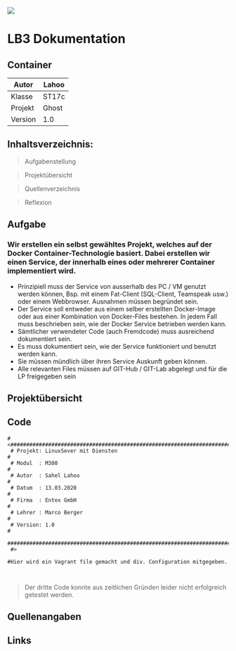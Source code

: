 ![](https://devopedia.org/images/article/101/8323.1565281088.png)
# LB3 Dokumentation
## Container


| Autor | Lahoo |
| ------ | ------ |
| Klasse | ST17c|
| Projekt | Ghost |
| Version | 1.0 |


## Inhaltsverzeichnis:

  > Aufgabenstellung
  
  > Projektübersicht
  
  > Quellenverzeichnis
  
  > Reflexion


## Aufgabe
### Wir erstellen ein selbst gewähltes Projekt, welches auf der Docker Container-Technologie basiert. Dabei erstellen wir einen Service, der innerhalb eines oder mehrerer Container implementiert wird.

  -  Prinzipiell muss der Service von ausserhalb des PC / VM genutzt werden können, Bsp. mit einem Fat-Client (SQL-Client, Teamspeak usw.) oder einem Webbrowser. Ausnahmen müssen begründet sein.
  - Der Service soll entweder aus einem selber erstellten Docker-Image oder aus einer Kombination von Docker-Files bestehen. In jedem Fall muss beschrieben sein, wie der Docker Service betrieben werden kann.
  - Sämtlicher verwendeter Code (auch Fremdcode) muss ausreichend dokumentiert sein.
  -  Es muss dokumentiert sein, wie der Service funktioniert und benutzt werden kann.
  - Sie müssen mündlich über ihren Service Auskunft geben können.
  - Alle relevanten Files müssen auf GIT-Hub / GIT-Lab abgelegt und für die LP freigegeben sein

## Projektübersicht


## Code
```
#<################################################################################################################
 # Projekt: LinuxSever mit Diensten                                                                              #
 # Modul  : M300                                                                                                 #
 # Autor  : Sahel Lahoo                                                                                          #
 # Datum  : 13.03.2020                                                                                           #
 # Firma  : Entex GmbH                                                                                           #
 # Lehrer : Marco Berger                                                                                         #
 # Version: 1.0                                                                                                  #
 #################################################################################################################
 #>

#Hier wird ein Vagrant file gemacht und div. Configuration mitgegeben.



```
> Der dritte Code konnte aus zeitlichen Gründen leider nicht erfolgreich getestet werden.


## Quellenangaben
## Links
[1]: https://bscw.tbz.ch/bscw/bscw.cgi/d31416536/M300_LB2_IaC.pdf "Bewertungskriterien"
[2]: https://wiki.ubuntuusers.de/Serverdienste/ "Dienste"
[3]: https://github.com/mc-b/M300/tree/master/vagrant/web "Webserver"
[4]: https://github.com/mc-b/M300/tree/master/vagrant "Vagrant"
[5]: https://github.com/mc-b/M300/tree/master/20-Infrastruktur#-09---beispiele-f%C3%BCr-lb2 "Kapitel 20"
